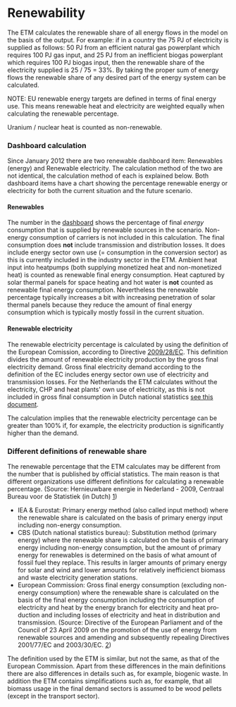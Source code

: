 # Renewability

The ETM calculates the renewable share of all energy flows in the model on the basis of the output. For example: if in a country the 75 PJ of electricity is supplied as follows: 50 PJ from an efficient natural gas powerplant which requires 100 PJ gas input, and 25 PJ from an inefficient biogas powerplant which requires 100 PJ biogas input, then the renewable share of the electricity supplied is 25 / 75 = 33%. By taking the proper sum of energy flows the renewable share of any desired part of the energy system can be calculated.

NOTE: EU renewable energy targets are defined in terms of final energy use. This means renewable heat and electricity are weighted equally when calculating the renewable percentage.

Uranium / nuclear heat is counted as non-renewable.

### Dashboard calculation

Since January 2012 there are two renewable dashboard item: Renewables (energy) and Renewable electricity. The calculation method of the two are not identical, the calculation method of each is explained below. Both dashboard items have a chart showing the percentage renewable energy or electricity for both the current situation and the future scenario.

#### Renewables

The number in the [dashboard](dashboard.md) shows the percentage of final *energy* consumption that is supplied by renewable sources in the scenario. Non-energy consumption of carriers is not included in this calculation. The final consumption does **not** include transmission and distribution losses. It does include energy sector own use (= consumption in the conversion sector) as this is currently included in the industry sector in the ETM. Ambient heat input into heatpumps (both supplying monetized heat and non-monetized heat) is counted as renewable final energy consumption. Heat captured by solar thermal panels for space heating and hot water is **not** counted as renewable final energy consumption. Nevertheless the renewable percentage typically increases a bit with increasing penetration of solar thermal panels because they reduce the amount of final energy consumption which is typically mostly fossil in the current situation.

#### Renewable electricity

The renewable electricity percentage is calculated by using the definition of the European Comission, according to Directive [2009/28/EC](http://eur-lex.europa.eu/eli/dir/2009/28/oj). This definition divides the amount of renewable electricity production by the gross final electricity demand. Gross final electricity demand according to the definition of the EC includes energy sector own use of electricity and transmission losses. For the Netherlands the ETM calculates without the electricity, CHP and heat plants' own use of electricity, as this is not included in gross final consumption in Dutch national statistics [see this document](http://refman.et-model.com/publications/1562).

The calculation implies that the renewable electricity percentage can be greater than 100% if, for example, the electricity production is significantly higher than the demand.

### Different definitions of renewable share

The renewable percentage that the ETM calculates may be different from the number that is published by official statistics. The main reason is that different organizations use different definitions for calculating a renewable percentage. (Source: Hernieuwbare energie in Nederland - 2009, Centraal Bureau voor de Statistiek (in Dutch) [1](http://refman.et-model.com/publications/1582))

-   IEA & Eurostat: Primary energy method (also called input method) where the renewable share is calculated on the basis of primary energy input including non-energy consumption.
-   CBS (Dutch national statistics bureau): Substitution method (primary energy) where the renewable share is calculated on the basis of primary energy including non-energy consumption, but the amount of primary energy for renewables is determined on the basis of what amount of fossil fuel they replace. This results in larger amounts of primary energy for solar and wind and lower amounts for relatively inefficienct biomass and waste electricity generation stations.
-   European Commission: Gross final energy consumption (excluding non-energy consumption) where the renewable share is calculated on the basis of the final energy consumption including the consumption of electric­ity and heat by the energy branch for electricity and heat pro­duction and including losses of electricity and heat in distribution and transmission. (Source: Directive of the European Parliament and of the Council of 23 April 2009 on the promotion of the use of energy from renewable sources and amending and subsequently repealing Directives 2001/77/EC and 2003/30/EC. [2](http://eur-lex.europa.eu/LexUriServ/LexUriServ.do?uri=OJ:L:2009:140:0016:0062:en:PDF))

The definition used by the ETM is similar, but not the same, as that of the European Commission. Apart from these differences in the main definitions there are also differences in details such as, for example, biogenic waste. In addition the ETM contains simplifications such as, for example, that all biomass usage in the final demand sectors is assumed to be wood pellets (except in the transport sector).
